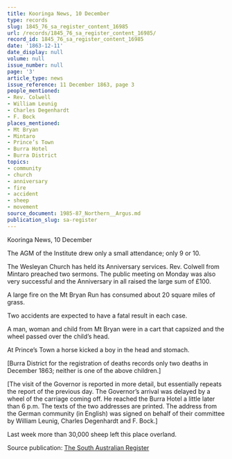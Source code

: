 ```yaml
---
title: Kooringa News, 10 December
type: records
slug: 1845_76_sa_register_content_16985
url: /records/1845_76_sa_register_content_16985/
record_id: 1845_76_sa_register_content_16985
date: '1863-12-11'
date_display: null
volume: null
issue_number: null
page: '3'
article_type: news
issue_reference: 11 December 1863, page 3
people_mentioned:
- Rev. Colwell
- William Leunig
- Charles Degenhardt
- F. Bock
places_mentioned:
- Mt Bryan
- Mintaro
- Prince’s Town
- Burra Hotel
- Burra District
topics:
- community
- church
- anniversary
- fire
- accident
- sheep
- movement
source_document: 1985-87_Northern__Argus.md
publication_slug: sa-register
---
```


Kooringa News, 10 December

The AGM of the Institute drew only a small attendance; only 9 or 10.

The Wesleyan Church has held its Anniversary services.  Rev. Colwell from Mintaro preached two sermons.  The public meeting on Monday was also very successful and the Anniversary in all raised the large sum of £100.

A large fire on the Mt Bryan Run has consumed about 20 square miles of grass.

Two accidents are expected to have a fatal result in each case.

A man, woman and child from Mt Bryan were in a cart that capsized and the wheel passed over the child’s head.

At Prince’s Town a horse kicked a boy in the head and stomach.

[Burra District for the registration of deaths records only two deaths in December 1863; neither is one of the above children.]

[The visit of the Governor is reported in more detail, but essentially repeats the report of the previous day.  The Governor’s arrival was delayed by a wheel of the carriage coming off.  He reached the Burra Hotel a little later than 6 p.m.  The texts of the two addresses are printed.  The address from the German community (in English) was signed on behalf of their committee by William Leunig, Charles Degenhardt and F. Bock.]

Last week more than 30,000 sheep left this place overland.

Source publication: [The South Australian Register](/publications/sa-register/)
